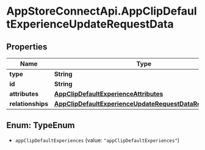 # AppStoreConnectApi.AppClipDefaultExperienceUpdateRequestData

## Properties

Name | Type | Description | Notes
------------ | ------------- | ------------- | -------------
**type** | **String** |  | 
**id** | **String** |  | 
**attributes** | [**AppClipDefaultExperienceAttributes**](AppClipDefaultExperienceAttributes.md) |  | [optional] 
**relationships** | [**AppClipDefaultExperienceUpdateRequestDataRelationships**](AppClipDefaultExperienceUpdateRequestDataRelationships.md) |  | [optional] 



## Enum: TypeEnum


* `appClipDefaultExperiences` (value: `"appClipDefaultExperiences"`)




